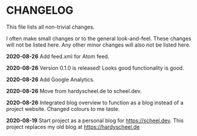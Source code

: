  # CHANGELOG

This file lists all non-trivial changes.

I often make small changes or to the general look-and-feel. These changes will not be listed here. Any other minor changes will also not be listed here.

**2020-08-26** Add feed.xml for Atom feed.

**2020-08-26** Version 0.1.0 is released! Looks good functionality is good.

**2020-08-26** Add Google Analytics.

**2020-08-26** Move from hardyscheel.de to scheel.dev.

**2020-08-26** Integrated blog overview to function as a blog instead of a project website. Changed colours to me taste.

**2020-08-19** Start project as a personal blog for https://scheel.dev. This project replaces my old blog at https://hardyscheel.de